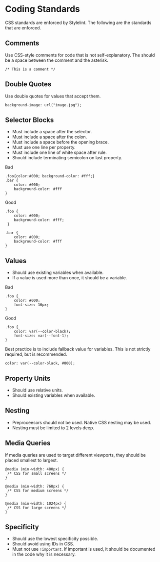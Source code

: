 # Coding Standards

CSS standards are enforced by Stylelint. The following are the standards that are enforced.

## Comments

Use CSS-style comments for code that is not self-explanatory. The should be a space between the comment and the asterisk.
    
`/* This is a comment */`

## Double Quotes

Use double quotes for values that accept them.

`background-image: url("image.jpg");`

## Selector Blocks

- Must include a space after the selector.
- Must include a space after the colon.
- Must include a space before the opening brace.
- Must use one line per property.
- Must include one line of white space after rule.
- Should include terminating semicolon on last property.

Bad
```
.foo{color:#000; background-color: #fff;}
.bar {
    color: #000;
    background-color: #fff
}
```

Good
```
.foo { 
    color: #000; 
    background-color: #fff;
 }

.bar {
    color: #000;
    background-color: #fff
}
```

## Values

- Should use existing variables when available.
- If a value is used more than once, it should be a variable.

Bad
```
.foo {
    color: #000;
    font-size: 16px;
}
```

Good
```
.foo {
    color: var(--color-black);
    font-size: var(--font-1);
}
```

Best practice is to include fallback value for variables. This is not strictly required, but is recommended.

`color: var(--color-black, #000);`


## Property Units

- Should use relative units.
- Should existing variables when available. 

## Nesting

- Preproceesors should not be used. Native CSS nesting may be used. 
- Nesting must be limited to 2 levels deep.

## Media Queries

If media queries are used to target different viewports, they should be placed smallest to largest. 

```
@media (min-width: 480px) {
 /* CSS for small screens */
}

@media (min-width: 768px) {
 /* CSS for medium screens */
}

@media (min-width: 1024px) {
 /* CSS for large screens */
}
``` 

## Specificity

- Should use the lowest specificity possible.
- Should avoid using IDs in CSS.
- Must not use `!important`. If important is used, it should be documented in the code why it is necessary.